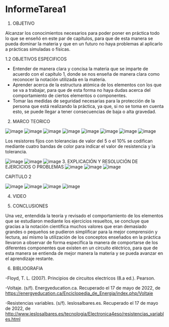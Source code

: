 # InformeTarea1

1.	OBJETIVO

Alcanzar los conocimientos necesarios para poder poner en práctica todo lo que se enseñó en este par de capítulos, para que de esta manera se pueda dominar la materia y que en un futuro no haya problemas al aplicarlo a prácticas simuladas o físicas.

1.2	OBJETIVOS ESPECIFICOS

-	Entender de manera clara y concisa la materia que se imparte de acuerdo con el capítulo 1, donde se nos enseña de manera clara como reconocer la notación utilizada en la materia.
-	Aprender acerca de la estructura atómica de los elementos con los que se va a trabajar, para que de esta forma no haya dudas acerca del comportamiento de ciertos elementos o componentes.
-	Tomar las medidas de seguridad necesarias para la protección de la persona que está realizando la práctica, ya que, si no se toma en cuenta esto, se puede llegar a tener consecuencias de baja o alta gravedad. 
2.	MARCO TEORICO

![image](https://user-images.githubusercontent.com/116833736/201983756-115bc3c0-5b20-4d0e-9ee4-1526112f63ab.png)
![image](https://user-images.githubusercontent.com/116833736/201983780-1341292a-3845-46a8-9652-9389344c65b2.png)
![image](https://user-images.githubusercontent.com/116833736/201983795-22cebe23-19d6-474a-8ecb-f91f40f3461a.png)
![image](https://user-images.githubusercontent.com/116833736/201983806-f901919f-91ea-4450-b118-d4b3fc6d5c0d.png)
![image](https://user-images.githubusercontent.com/116833736/201983817-9b539fcb-c872-4224-90be-8b302ac29ae3.png)
![image](https://user-images.githubusercontent.com/116833736/201983828-55666cce-976c-4269-a346-f918a94b8179.png)
![image](https://user-images.githubusercontent.com/116833736/201983844-3793c9eb-a869-4c8c-b0cc-8543e04c4f77.png)
![image](https://user-images.githubusercontent.com/116833736/201983863-f47f55b6-0b9d-44b7-94c5-a585ea422ee5.png)

Los resistores fijos con tolerancias de valor del 5 o el 10% se codifican mediante cuatro bandas
de color para indicar el valor de resistencia y la tolerancia.

![image](https://user-images.githubusercontent.com/116833736/201983912-07364fc3-8dd0-40ab-b087-f88e533ae75c.png)
![image](https://user-images.githubusercontent.com/116833736/201983944-e77a347a-d1ee-49f8-8b09-3d55be9a5956.png)
![image](https://user-images.githubusercontent.com/116833736/201983970-9a08053b-2e07-4380-98f2-e8e8f6dcc2e2.png)
3.	EXPLICACIÓN Y RESOLUCIÓN DE EJERCICIOS O PROBLEMAS
![image](https://user-images.githubusercontent.com/116833736/201984190-3a9efaf8-1456-495a-ba20-77265a69dfff.png)
![image](https://user-images.githubusercontent.com/116833736/201984289-86ce6d67-67f0-47fa-b3e6-49ccf5804e27.png)
![image](https://user-images.githubusercontent.com/116833736/201984355-0cc09b23-9ae6-481c-8744-7d31c0d3aaf8.png)

CAPITULO 2

![image](https://user-images.githubusercontent.com/116833736/201984479-7dffae7c-f502-4623-9e22-9c882ec8f32b.png)
![image](https://user-images.githubusercontent.com/116833736/201984549-a6cb81f2-2f64-4dc5-adbf-fe3348fa996f.png)
![image](https://user-images.githubusercontent.com/116833736/201984617-8966989e-8799-443d-995e-878d1f08d7cc.png)
![image](https://user-images.githubusercontent.com/116833736/201984755-4c072fdd-3971-4a2f-9f3e-464f63b21648.png)

4.	VIDEO

5.	CONCLUSIONES

Una vez, entendida la teoría y revisado el comportamiento de los elementos que se estudiaron mediante los ejercicios resueltos, se concluye que gracias a la notación científica muchos valores que eran demasiado grandes o pequeños se pudieron simplificar para la mejor comprensión y lectura, así mismo la utilización de los conceptos enseñados en la práctica llevaron a observar de forma específica la manera de comportarse de los diferentes componentes que existen en un circuito eléctrico, para que de esta manera se entienda de mejor manera la materia y se pueda avanzar en el aprendizaje restante.  

6.	BIBLIOGRAFIA

-Floyd, T. L. (2007). Principios de circuitos electricos (8.a ed.). Pearson.

-Voltaje. (s/f). Energyeducation.ca. Recuperado el 17 de mayo de 2022, de https://energyeducation.ca/Enciclopedia_de_Energia/index.php/Voltaje

-Resistencias variables. (s/f). Ieslosalbares.es. Recuperado el 17 de mayo de 2022, de http://www.ieslosalbares.es/tecnologia/Electronica4eso/resistencias_variables.html
